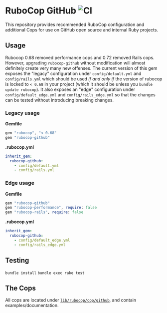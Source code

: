 # RuboCop GitHub ![CI](https://github.com/github/rubocop-github/workflows/CI/badge.svg?event=push)

This repository provides recommended RuboCop configuration and additional Cops for use on GitHub open source and internal Ruby projects.

## Usage

Rubocop 0.68 removed performance cops and 0.72 removed Rails cops. However, upgrading `rubocop-github` without modification will almost definitely create very many new offenses. The current version of this gem exposes the "legacy" configuration under `config/default.yml` and `config/rails.yml` which should be used *if and only if* the version of rubocop is locked to `< 0.68` in your project (which it should be unless you `bundle update rubocop`). It also exposes an "edge" configuration under `config/default_edge.yml` and `config/rails_edge.yml` so that the changes can be tested without introducing breaking changes.

### Legacy usage

**Gemfile**

``` ruby
gem "rubocop", "< 0.68"
gem "rubocop-github"
```

**.rubocop.yml**

``` yaml
inherit_gem:
  rubocop-github:
    - config/default.yml
    - config/rails.yml
```

### Edge usage

**Gemfile**

``` ruby
gem "rubocop-github"
gem "rubocop-performance", require: false
gem "rubocop-rails", require: false
```

**.rubocop.yml**

``` yaml
inherit_gem:
  rubocop-github:
    - config/default_edge.yml
    - config/rails_edge.yml
```

## Testing

`bundle install`
`bundle exec rake test`

## The Cops

All cops are located under [`lib/rubocop/cop/github`](lib/rubocop/cop/github), and contain examples/documentation.
